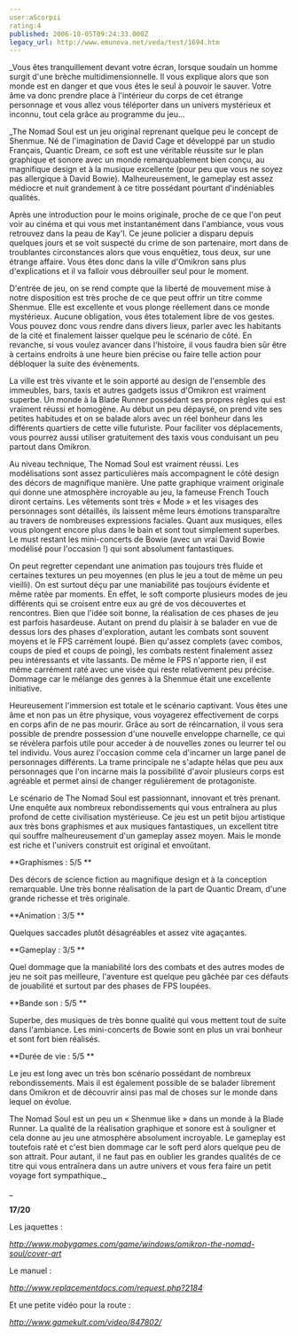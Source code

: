 ```yaml
---
user:aScorpii
rating:4
published: 2006-10-05T09:24:33.000Z
legacy_url: http://www.emunova.net/veda/test/1694.htm
---
```

_Vous êtes tranquillement devant votre écran, lorsque soudain un homme surgit d'une brèche multidimensionnelle. Il vous explique alors que son monde est en danger et que vous êtes le seul à pouvoir le sauver. Votre âme va donc prendre place à l'intérieur du corps de cet étrange personnage et vous allez vous téléporter dans un univers mystérieux et inconnu, tout cela grâce au programme du jeu...   

  

_The Nomad Soul est un jeu original reprenant quelque peu le concept de Shenmue. Né de l'imagination de David Cage et développé par un studio Français, Quantic Dream, ce soft est une véritable réussite sur le plan graphique et sonore avec un monde remarquablement bien conçu, au magnifique design et à la musique excellente (pour peu que vous ne soyez pas allergique à David Bowie). Malheureusement, le gameplay est assez médiocre et nuit grandement à ce titre possédant pourtant d'indéniables qualités.  

  

Après une introduction pour le moins originale, proche de ce que l'on peut voir au cinéma et qui vous met instantanément dans l'ambiance, vous vous retrouvez dans la peau de Kay'l. Ce jeune policier a disparu depuis quelques jours et se voit suspecté du crime de son partenaire, mort dans de troublantes circonstances alors que vous enquêtiez, tous deux, sur une étrange affaire. Vous êtes donc dans la ville d'Omikron sans plus d'explications et il va falloir vous débrouiller seul pour le moment.  

D'entrée de jeu, on se rend compte que la liberté de mouvement mise à notre disposition est très proche de ce que peut offrir un titre comme Shenmue. Elle est excellente et vous plonge réellement dans ce monde mystérieux. Aucune obligation, vous êtes totalement libre de vos gestes. Vous pouvez donc vous rendre dans divers lieux, parler avec les habitants de la cité et finalement laisser quelque peu le scénario de côté. En revanche, si vous voulez avancer dans l'histoire, il vous faudra bien sûr être à certains endroits à une heure bien précise ou faire telle action pour débloquer la suite des évènements.  

La ville est très vivante et le soin apporté au design de l'ensemble des immeubles, bars, taxis et autres gadgets issus d'Omikron est vraiment superbe. Un monde à la Blade Runner possédant ses propres règles qui est vraiment réussi et homogène. Au début un peu dépaysé, on prend vite ses petites habitudes et on se balade alors avec un réel bonheur dans les différents quartiers de cette ville futuriste. Pour faciliter vos déplacements, vous pourrez aussi utiliser gratuitement des taxis vous conduisant un peu partout dans Omikron.   

  

Au niveau technique, The Nomad Soul est vraiment réussi. Les modélisations sont assez particulières mais accompagnent le côté design des décors de magnifique manière. Une patte graphique vraiment originale qui donne une atmosphère incroyable au jeu, la fameuse French Touch diront certains. Les vêtements sont très « Mode » et les visages des personnages sont détaillés, ils laissent même leurs émotions transparaître au travers de nombreuses expressions faciales. Quant aux musiques, elles vous plongent encore plus dans le bain et sont tout simplement superbes. Le must restant les mini-concerts de Bowie (avec un vrai David Bowie modélisé pour l'occasion !) qui sont absolument fantastiques.  

On peut regretter cependant une animation pas toujours très fluide et certaines textures un peu moyennes (en plus le jeu a tout de même un peu vieilli). On est surtout déçu par une maniabilité pas toujours évidente et même ratée par moments. En effet, le soft comporte plusieurs modes de jeu différents qui se croisent entre eux au gré de vos découvertes et rencontres. Bien que l'idée soit bonne, la réalisation de ces phases de jeu est parfois hasardeuse. Autant on prend du plaisir à se balader en vue de dessus lors des phases d'exploration, autant les combats sont souvent moyens et le FPS carrément loupé. Bien qu'assez complets (avec combos, coups de pied et coups de poing), les combats restent finalement assez peu intéressants et vite lassants. De même le FPS n'apporte rien, il est même carrément raté avec une visée qui reste relativement peu précise. Dommage car le mélange des genres à la Shenmue était une excellente initiative.  

  

Heureusement l'immersion est totale et le scénario captivant. Vous êtes une âme et non pas un être physique, vous voyagerez effectivement de corps en corps afin de ne pas mourir. Grâce au sort de réincarnation, il vous sera possible de prendre possession d'une nouvelle enveloppe charnelle, ce qui se révèlera parfois utile pour acceder à de nouvelles zones ou leurrer tel ou tel individu. Vous aurez l'occasion comme cela d'incarner un large panel de personnages différents. La trame principale ne s'adapte hélas que peu aux personnages que l'on incarne mais la possibilité d'avoir plusieurs corps est agréable et permet ainsi de changer régulièrement de protagoniste.  

Le scénario de The Nomad Soul est passionnant, innovant et très prenant. Une enquête aux nombreux rebondissements qui vous entraînera au plus profond de cette civilisation mystérieuse. Ce jeu est un petit bijou artistique aux très bons graphismes et aux musiques fantastiques, un excellent titre qui souffre malheureusement d'un gameplay assez moyen. Mais le monde est riche et l'univers construit est original et envoûtant.   

  

**Graphismes : 5/5 **  

Des décors de science fiction au magnifique design et à la conception remarquable. Une très bonne réalisation de la part de Quantic Dream, d'une grande richesse et très originale.   

  

**Animation : 3/5 **  

Quelques saccades plutôt désagréables et assez vite agaçantes.  

  

**Gameplay : 3/5 **  

Quel dommage que la maniabilité lors des combats et des autres modes de jeu ne soit pas meilleure, l'aventure est quelque peu gâchée par ces défauts de jouabilité et surtout par des phases de FPS loupées.   

  

**Bande son : 5/5 **  

Superbe, des musiques de très bonne qualité qui vous mettent tout de suite dans l'ambiance. Les mini-concerts de Bowie sont en plus un vrai bonheur et sont fort bien réalisés.   

  

**Durée de vie : 5/5 **  

Le jeu est long avec un très bon scénario possédant de nombreux rebondissements. Mais il est également possible de se balader librement dans Omikron et de découvrir ainsi pas mal de choses sur le monde dans lequel on évolue.  

  

The Nomad Soul est un peu un « Shenmue like » dans un monde à la Blade Runner. La qualité de la réalisation graphique et sonore est à souligner et cela donne au jeu une atmosphère absolument incroyable. Le gameplay est toutefois raté et c'est bien dommage car le soft perd alors quelque peu de son attrait. Pour autant, il ne faut pas en oublier les grandes qualités de ce titre qui vous entraînera dans un autre univers et vous fera faire un petit voyage fort sympathique._  

_  

  

**17/20**  

  

Les jaquettes :  

_http://www.mobygames.com/game/windows/omikron-the-nomad-soul/cover-art_  

  

Le manuel :  

_http://www.replacementdocs.com/request.php?2184_  

  

Et une petite vidéo pour la route :  

_http://www.gamekult.com/video/847802/_